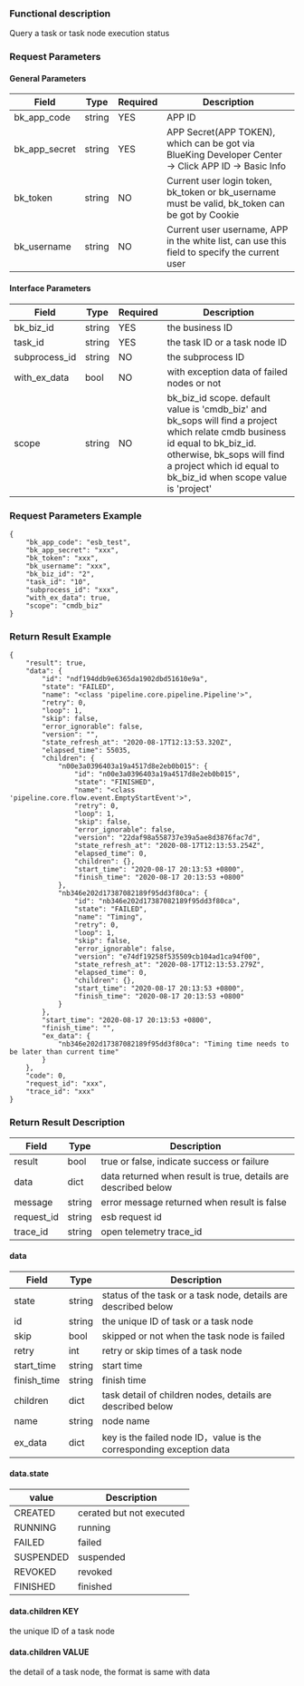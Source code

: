 ### Functional description

Query a task or task node execution status

### Request Parameters

#### General Parameters

|   Field         |  Type       | Required |  Description    |
|-----------------|-------------|---------|------------------|
|   bk_app_code   |   string    |   YES    |  APP ID |
|   bk_app_secret |   string    |   YES    |  APP Secret(APP TOKEN), which can be got via BlueKing Developer Center -> Click APP ID -> Basic Info |
|   bk_token      |   string    |   NO     |  Current user login token, bk_token or bk_username must be valid, bk_token can be got by Cookie      |
|   bk_username   |   string    |   NO     |  Current user username, APP in the white list, can use this field to specify the current user        |

#### Interface Parameters

| Field          |  Type       | Required   |  Description            |
|---------------|------------|--------|------------------|
|   bk_biz_id   |   string   |   YES   |  the business ID             |
|   task_id     |   string   |   YES   |  the task ID or a task node ID  |
|   subprocess_id |   string   |   NO   |  the subprocess ID   |
|   with_ex_data     |   bool   |   NO   |  with exception data of failed nodes or not|
| scope | string | NO | bk_biz_id scope. default value is 'cmdb_biz' and bk_sops will find a project which relate cmdb business id equal to bk_biz_id. otherwise, bk_sops will find a project which id equal to bk_biz_id when scope value is 'project'|

### Request Parameters Example

```
{
    "bk_app_code": "esb_test",
    "bk_app_secret": "xxx",
    "bk_token": "xxx",
    "bk_username": "xxx",
    "bk_biz_id": "2",
    "task_id": "10",
    "subprocess_id": "xxx",
    "with_ex_data": true,
    "scope": "cmdb_biz"
}
```

### Return Result Example

```
{
    "result": true,
    "data": {
        "id": "ndf194ddb9e6365da1902dbd51610e9a",
        "state": "FAILED",
        "name": "<class 'pipeline.core.pipeline.Pipeline'>",
        "retry": 0,
        "loop": 1,
        "skip": false,
        "error_ignorable": false,
        "version": "",
        "state_refresh_at": "2020-08-17T12:13:53.320Z",
        "elapsed_time": 55035,
        "children": {
            "n00e3a0396403a19a4517d8e2eb0b015": {
                "id": "n00e3a0396403a19a4517d8e2eb0b015",
                "state": "FINISHED",
                "name": "<class 'pipeline.core.flow.event.EmptyStartEvent'>",
                "retry": 0,
                "loop": 1,
                "skip": false,
                "error_ignorable": false,
                "version": "22daf98a558737e39a5ae8d3876fac7d",
                "state_refresh_at": "2020-08-17T12:13:53.254Z",
                "elapsed_time": 0,
                "children": {},
                "start_time": "2020-08-17 20:13:53 +0800",
                "finish_time": "2020-08-17 20:13:53 +0800"
            },
            "nb346e202d17387082189f95dd3f80ca": {
                "id": "nb346e202d17387082189f95dd3f80ca",
                "state": "FAILED",
                "name": "Timing",
                "retry": 0,
                "loop": 1,
                "skip": false,
                "error_ignorable": false,
                "version": "e74df19258f535509cb104ad1ca94f00",
                "state_refresh_at": "2020-08-17T12:13:53.279Z",
                "elapsed_time": 0,
                "children": {},
                "start_time": "2020-08-17 20:13:53 +0800",
                "finish_time": "2020-08-17 20:13:53 +0800"
            }
        },
        "start_time": "2020-08-17 20:13:53 +0800",
        "finish_time": "",
        "ex_data": {
            "nb346e202d17387082189f95dd3f80ca": "Timing time needs to be later than current time"
        }
    },
    "code": 0,
    "request_id": "xxx",
    "trace_id": "xxx"
}
```

### Return Result Description

| Field      | Type      | Description      |
|-----------|----------|-----------|
|  result   |    bool    |      true or false, indicate success or failure                      |
|  data     |    dict    |      data returned when result is true, details are described below  |
|  message  |    string  |      error message returned when result is false                     |
|  request_id     |    string  | esb request id         |
|  trace_id     |    string  | open telemetry trace_id       |

#### data

| Field      | Type      | Description      |
|-----------|----------|-----------|
|  state      |    string    |      status of the task or a task node, details are described below    |
|  id         |    string    |      the unique ID of task or a task node       |
|  skip       |    bool      |      skipped or not when the task node is failed    |
|  retry      |    int       |      retry or skip times of a task node   |
|  start_time |    string    |      start time   |
|  finish_time|    string    |      finish time    |
|  children   |    dict      |      task detail of children nodes, details are described below   |
|  name   |    string      |      node name   |
|  ex_data  |  dict  | key is the failed node ID，value is the corresponding exception data |

#### data.state

| value    | Description      |
|----------|-----------|
| CREATED   | cerated but not executed   |  
| RUNNING   | running   |
| FAILED    | failed    |
| SUSPENDED | suspended |
| REVOKED   | revoked   |
| FINISHED  | finished  |  

#### data.children KEY
the unique ID of a task node

#### data.children VALUE
the detail of a task node, the format is same with data
